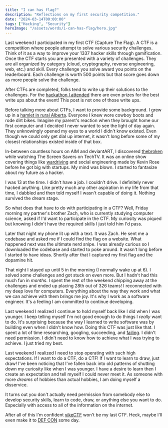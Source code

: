 ```yaml
---
title: "I can has flag?"
description: "Reflections on my first security competition."
date: "2024-03-14T00:00:00"
tags: ["Hacking", "Security"]
heroImage: "/assets/words/i-can-has-flag/hero.jpg"
---
```


Last weekend I participated in my first CTF (Capture The Flag). A CTF is a competition where people attempt to solve various security challenges. Think of it as a way to improve your 1337 hacker skills through gamification. Once the CTF starts you are presented with a variety of challenges. They are all organized by category (cloud, cryptography, reverse engineering, web, etc.) and skill. Every challenge you solve award you points on the leaderboard. Each challenge is worth 500 points but that score goes down as more people solve the challenge.

After CTFs are completed, folks tend to write up their solutions to the challenges. For the [hackathon I attended](https://ctf.vikesec.ca/) there are even prizes for the best write ups about the event! This post is not one of those write ups.

Before talking more about CTFs, I want to provide some background. I grew up in a [hamlet in rural Alberta](https://en.wikipedia.org/wiki/Carvel,_Alberta). Everyone I knew wore cowboy boots and rode dirt bikes. Imagine my parent's reaction when they brought home our first computer and I decided I never wanted to see the light of day again. They unknowingly opened my eyes to a world I didn't know existed. Even though we could only get dial up internet, it wasn't long before some of my closest relationships existed inside of that box.

In-between countless hours on AIM and deviantART, I discovered [thebroken](https://www.youtube.com/watch?v=tNjoo9TuCHY) while watching The Screen Savers on TechTV. It was an online show covering things like [wardriving](https://en.wikipedia.org/wiki/Wardriving) and social engineering made by Kevin Rose before he got big with startups. My mind was blown. I started to fantasize about my future as a hacker.

I was 13 at the time. I didn't have a job. I couldn't drive. I definitely never hacked anything. Like pretty much any other aspiration in my life from that time, I dabbled and then told myself I wasn't capable of doing it. Nothing survived the dream stage.

So what does that have to do with participating in a CTF? Well, Friday morning my partner's brother Zach, who is currently studying computer science, asked if I'd want to participate in the CTF. My curiosity was piqued but knowing I didn't have the required skills I just told him I'd pass.

Later that night my phone lit up with a text. It was Zach. He sent me a codebase and asked me if I could find the flag on a website. What happened next was the ultimate nerd snipe. I was already curious so I downloaded the codebase and started to poke around. It wasn't long before I started to have ideas. Shortly after that I captured my first flag and the dopamine hit.

That night I stayed up until 5 in the morning (I normally wake up at 6). I solved some challenges and got stuck on even more. But I hadn't had this much fun in _months_. I spent the rest of the weekend chipping away at the challenges and ended up placing 28th out of 326 teams! I reconnected with my deep love for computers. Everything about the way they work and what we can achieve with them brings me joy. It's why I work as a software engineer. It's a feeling I am committed to continue developing.

Last weekend I realized I continue to hold myself back like I did when I was younger. I keep telling myself I'm not good enough to do things I _really_ want to do. It's surprising because the way I learned to write software was by building even when I didn't know how. Doing this CTF was just like that. I spent a lot of time researching, googling, succeeding, and [failing](/failures). I didn't need permission. I didn't need to know how to achieve what I was trying to achieve. I just tried my best.

Last weekend I realized I need to stop operating with such high expectations. If I want to do a CTF, do a CTF! If I want to learn to draw, just draw! I've been noticing that I've fallen back into old patterns of shutting down my curiosity like when I was younger. I have a desire to learn then I create an expectation and tell myself I could never meet it. As someone with more _dreams_ of hobbies than actual hobbies, I am doing myself a disservice.

It turns out you don't actually need permission from somebody else to develop security skills, learn to code, draw, or anything else you want to do. Especially with access to all of the information on the internet.

After all of this I'm confident [vikeCTF](https://ctf.vikesec.ca/) won't be my last CTF. Heck, maybe I'll even make it to [DEF CON](https://defcon.org/) some day.
